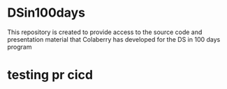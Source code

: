 # DSin100days
This repository is created to provide access to the source code and presentation material that Colaberry has developed for the DS in 100 days program

# testing pr cicd
